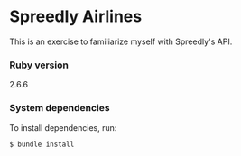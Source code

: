 # Spreedly Airlines

This is an exercise to familiarize myself with Spreedly's API.



### Ruby version 

2.6.6

### System dependencies

To install dependencies, run:

```
$ bundle install 
```

